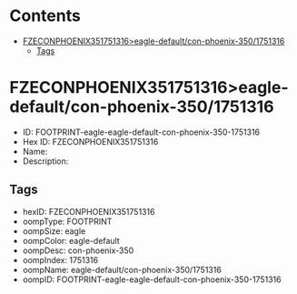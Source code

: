 



Contents
========

* [FZECONPHOENIX351751316>eagle-default/con-phoenix-350/1751316](#fzeconphoenix351751316eagle-defaultcon-phoenix-3501751316)
	* [Tags](#tags)

# FZECONPHOENIX351751316>eagle-default/con-phoenix-350/1751316

- ID: FOOTPRINT-eagle-eagle-default-con-phoenix-350-1751316
- Hex ID: FZECONPHOENIX351751316
- Name: 
- Description: 

## Tags

- hexID: FZECONPHOENIX351751316
- oompType: FOOTPRINT
- oompSize: eagle
- oompColor: eagle-default
- oompDesc: con-phoenix-350
- oompIndex: 1751316
- oompName: eagle-default/con-phoenix-350/1751316
- oompID: FOOTPRINT-eagle-eagle-default-con-phoenix-350-1751316
